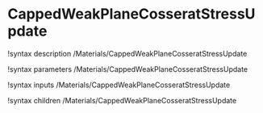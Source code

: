 <!-- MOOSE Documentation Stub: Remove this when content is added. -->

# CappedWeakPlaneCosseratStressUpdate

!syntax description /Materials/CappedWeakPlaneCosseratStressUpdate

!syntax parameters /Materials/CappedWeakPlaneCosseratStressUpdate

!syntax inputs /Materials/CappedWeakPlaneCosseratStressUpdate

!syntax children /Materials/CappedWeakPlaneCosseratStressUpdate
